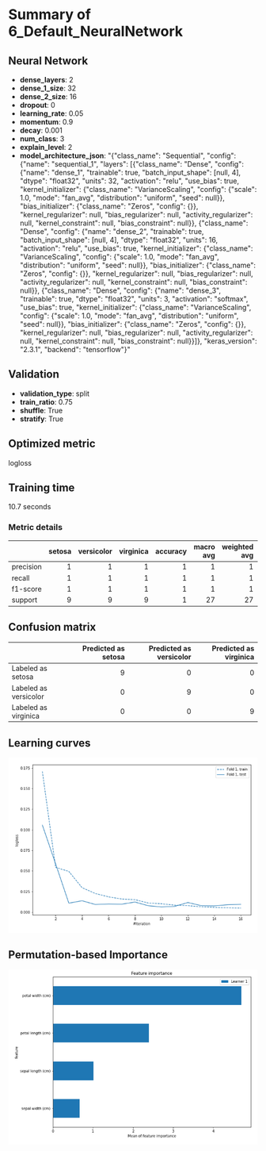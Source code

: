 # Summary of 6_Default_NeuralNetwork

## Neural Network
- **dense_layers**: 2
- **dense_1_size**: 32
- **dense_2_size**: 16
- **dropout**: 0
- **learning_rate**: 0.05
- **momentum**: 0.9
- **decay**: 0.001
- **num_class**: 3
- **explain_level**: 2
- **model_architecture_json**: "{\"class_name\": \"Sequential\", \"config\": {\"name\": \"sequential_1\", \"layers\": [{\"class_name\": \"Dense\", \"config\": {\"name\": \"dense_1\", \"trainable\": true, \"batch_input_shape\": [null, 4], \"dtype\": \"float32\", \"units\": 32, \"activation\": \"relu\", \"use_bias\": true, \"kernel_initializer\": {\"class_name\": \"VarianceScaling\", \"config\": {\"scale\": 1.0, \"mode\": \"fan_avg\", \"distribution\": \"uniform\", \"seed\": null}}, \"bias_initializer\": {\"class_name\": \"Zeros\", \"config\": {}}, \"kernel_regularizer\": null, \"bias_regularizer\": null, \"activity_regularizer\": null, \"kernel_constraint\": null, \"bias_constraint\": null}}, {\"class_name\": \"Dense\", \"config\": {\"name\": \"dense_2\", \"trainable\": true, \"batch_input_shape\": [null, 4], \"dtype\": \"float32\", \"units\": 16, \"activation\": \"relu\", \"use_bias\": true, \"kernel_initializer\": {\"class_name\": \"VarianceScaling\", \"config\": {\"scale\": 1.0, \"mode\": \"fan_avg\", \"distribution\": \"uniform\", \"seed\": null}}, \"bias_initializer\": {\"class_name\": \"Zeros\", \"config\": {}}, \"kernel_regularizer\": null, \"bias_regularizer\": null, \"activity_regularizer\": null, \"kernel_constraint\": null, \"bias_constraint\": null}}, {\"class_name\": \"Dense\", \"config\": {\"name\": \"dense_3\", \"trainable\": true, \"dtype\": \"float32\", \"units\": 3, \"activation\": \"softmax\", \"use_bias\": true, \"kernel_initializer\": {\"class_name\": \"VarianceScaling\", \"config\": {\"scale\": 1.0, \"mode\": \"fan_avg\", \"distribution\": \"uniform\", \"seed\": null}}, \"bias_initializer\": {\"class_name\": \"Zeros\", \"config\": {}}, \"kernel_regularizer\": null, \"bias_regularizer\": null, \"activity_regularizer\": null, \"kernel_constraint\": null, \"bias_constraint\": null}}]}, \"keras_version\": \"2.3.1\", \"backend\": \"tensorflow\"}"

## Validation
 - **validation_type**: split
 - **train_ratio**: 0.75
 - **shuffle**: True
 - **stratify**: True

## Optimized metric
logloss

## Training time

10.7 seconds

### Metric details
|           |   setosa |   versicolor |   virginica |   accuracy |   macro avg |   weighted avg |    logloss |
|:----------|---------:|-------------:|------------:|-----------:|------------:|---------------:|-----------:|
| precision |        1 |            1 |           1 |          1 |           1 |              1 | 0.00636223 |
| recall    |        1 |            1 |           1 |          1 |           1 |              1 | 0.00636223 |
| f1-score  |        1 |            1 |           1 |          1 |           1 |              1 | 0.00636223 |
| support   |        9 |            9 |           9 |          1 |          27 |             27 | 0.00636223 |


## Confusion matrix
|                       |   Predicted as setosa |   Predicted as versicolor |   Predicted as virginica |
|:----------------------|----------------------:|--------------------------:|-------------------------:|
| Labeled as setosa     |                     9 |                         0 |                        0 |
| Labeled as versicolor |                     0 |                         9 |                        0 |
| Labeled as virginica  |                     0 |                         0 |                        9 |

## Learning curves
![Learning curves](learning_curves.png)

## Permutation-based Importance
![Permutation-based Importance](permutation_importance.png)